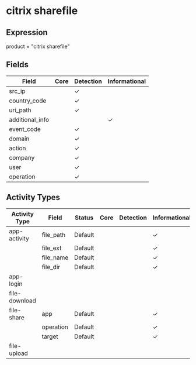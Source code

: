 citrix sharefile
================

Expression
----------

product = "citrix sharefile"

Fields
------

| Field           | Core | Detection | Informational |
| --------------- | ---- | --------- | ------------- |
| src_ip          |      | &#10003;  |               |
| country_code    |      | &#10003;  |               |
| uri_path        |      | &#10003;  |               |
| additional_info |      |           | &#10003;      |
| event_code      |      | &#10003;  |               |
| domain          |      | &#10003;  |               |
| action          |      | &#10003;  |               |
| company         |      | &#10003;  |               |
| user            |      | &#10003;  |               |
| operation       |      | &#10003;  |               |

Activity Types
--------------

| Activity Type | Field     | Status  | Core | Detection | Informational |
| ------------- | --------- | ------- | ---- | --------- | ------------- |
| app-activity  | file_path | Default |      |           | &#10003;      |
|               | file_ext  | Default |      |           | &#10003;      |
|               | file_name | Default |      |           | &#10003;      |
|               | file_dir  | Default |      |           | &#10003;      |
| app-login     |           |         |      |           |               |
| file-download |           |         |      |           |               |
| file-share    | app       | Default |      |           | &#10003;      |
|               | operation | Default |      |           | &#10003;      |
|               | target    | Default |      |           | &#10003;      |
| file-upload   |           |         |      |           |               |

